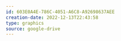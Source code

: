 ```yaml
---
id: 603E0A4E-786C-4051-A6C8-A92698637AEE
creation-date: 2022-12-13T22:43:58 
type: graphics
source: google-drive
---
```




